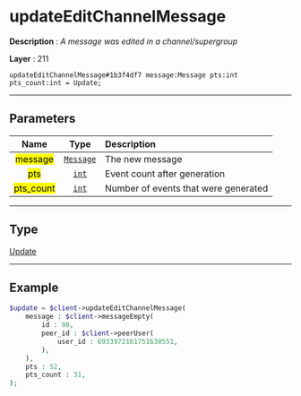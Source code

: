 # updateEditChannelMessage

**Description** : *A message was edited in a channel/supergroup*

**Layer** : 211

```tl
updateEditChannelMessage#1b3f4df7 message:Message pts:int pts_count:int = Update;
```

---

## Parameters

| Name | Type | Description |
| :---: | :---: | :--- |
| <mark>message</mark> | [`Message`](type/Message) | The new message |
| <mark>pts</mark> | [`int`](type/int) | Event count after generation |
| <mark>pts_count</mark> | [`int`](type/int) | Number of events that were generated |

---

## Type

[Update](type/Update)

---

## Example

```php
$update = $client->updateEditChannelMessage(
	message : $client->messageEmpty(
		id : 90,
		peer_id : $client->peerUser(
			user_id : 6933972161751630551,
		),
	),
	pts : 52,
	pts_count : 31,
);
```